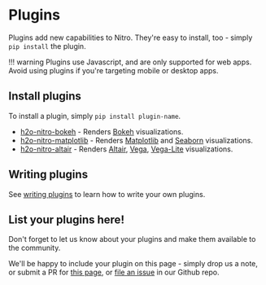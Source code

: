 # Plugins

Plugins add new capabilities to Nitro. They're easy to install, too - simply `pip install` the plugin.

!!! warning
    Plugins use Javascript, and are only supported for web apps. 
    Avoid using plugins if you're targeting mobile or desktop apps.

## Install plugins

To install a plugin, simply `pip install plugin-name`.

- [h2o-nitro-bokeh](https://github.com/h2oai/nitro-bokeh) - Renders [Bokeh](https://docs.bokeh.org/en/latest/) visualizations.
- [h2o-nitro-matplotlib](https://github.com/h2oai/nitro-matplotlib) - Renders [Matplotlib](https://matplotlib.org/stable/index.html) and [Seaborn](https://seaborn.pydata.org/) visualizations.
- [h2o-nitro-altair](https://github.com/h2oai/nitro-altair) - Renders [Altair](https://altair-viz.github.io/), [Vega](https://vega.github.io/vega/), [Vega-Lite](https://vega.github.io/vega-lite/) visualizations.

## Writing plugins

See [writing plugins](writing-plugins.md) to learn how to write your own plugins.

## List your plugins here!

Don't forget to let us know about your plugins and make them available to the community. 

We'll be happy to include your
plugin on this page - simply drop us a note, or submit a PR
for [this page](https://github.com/h2oai/nitro/blob/main/docs/plugins.md),
or [file an issue](https://github.com/h2oai/nitro/issues/new/choose) in our Github repo.
